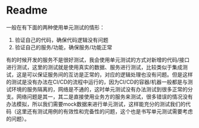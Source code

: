 # Readme

一般在有下面的两种使用单元测试的情形：

1. 验证自己的代码，确保代码逻辑没有问题
2. 验证自己的服务/功能，确保服务/功能正常

有的时候开发的服务不是很好测试，我会使用单元测试的方式对新增的代码/接口进行测试，这里的测试就是使用真实的数据、服务进行测试，比较类似于集成测试，这是可以保证服务间的互访是正常的，对应的逻辑处理也没有问题。但是这样的测试是没有办法在CI/CD的流程中运行的，因为CI/CD的容器/机器一般都是与测试环境的服务隔离的，网络是不通的，这时单元测试没有办法测试到很多正常的分支。网络问题是其一，其二是直接使用业务方的服务来测试，很多错误的情况没有办法模拟，所以我们需要mock数据来进行单元测试，这样能充分的测试我们的代码（这里还有测试用例的有效性和完备性的问题，这个也是书写单元测试需要考虑的问题）。